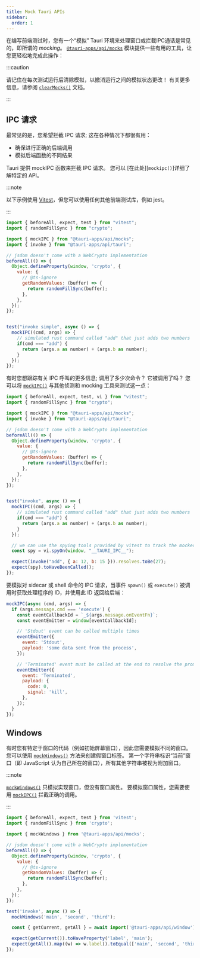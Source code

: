 ```yaml
---
title: Mock Tauri APIs
sidebar:
  order: 1
---
```


在编写前端测试时，您有一个“模拟” Tauri 环境来处理窗口或拦截IPC通话是常见的，即所谓的 _mocking_。 [`@tauri-apps/api/mocks`][] 模块提供一些有用的工具，让您更轻松地完成此操作：

:::caution

请记住在每次测试运行后清除模拟，以撤消运行之间的模拟状态更改！ 有关更多信息，请参阅 [`clearMocks()`][] 文档。

:::

## IPC 请求

最常见的是，您希望拦截 IPC 请求; 这在各种情况下都很有用：

- 确保进行正确的后端调用
- 模拟后端函数的不同结果

Tauri 提供 mockIPC 函数来拦截 IPC 请求。 您可以 [在此处][<code>mockipc()</code>]详细了解特定的 API。

:::note

以下示例使用 [Vitest][]，但您可以使用任何其他前端测试库，例如 jest。

:::

```js
import { beforeAll, expect, test } from "vitest";
import { randomFillSync } from "crypto";

import { mockIPC } from "@tauri-apps/api/mocks";
import { invoke } from "@tauri-apps/api/tauri";

// jsdom doesn't come with a WebCrypto implementation
beforeAll(() => {
  Object.defineProperty(window, 'crypto', {
    value: {
      // @ts-ignore      
      getRandomValues: (buffer) => {
        return randomFillSync(buffer);
      },
    },
  });
});


test("invoke simple", async () => {
  mockIPC((cmd, args) => {
    // simulated rust command called "add" that just adds two numbers
    if(cmd === "add") {
      return (args.a as number) + (args.b as number);
    }
  });
});
```

有时您想跟踪有关 IPC 呼叫的更多信息; 调用了多少次命令？ 它被调用了吗？ 您可以将 [`mockIPC()`][] 与其他侦测和 mocking 工具来测试这一点：

```js
import { beforeAll, expect, test, vi } from "vitest";
import { randomFillSync } from "crypto";

import { mockIPC } from "@tauri-apps/api/mocks";
import { invoke } from "@tauri-apps/api/tauri";

// jsdom doesn't come with a WebCrypto implementation
beforeAll(() => {
  Object.defineProperty(window, 'crypto', {
    value: {
      // @ts-ignore      
      getRandomValues: (buffer) => {
        return randomFillSync(buffer);
      },
    },
  });
});


test("invoke", async () => {
  mockIPC((cmd, args) => {
    // simulated rust command called "add" that just adds two numbers
    if(cmd === "add") {
      return (args.a as number) + (args.b as number);
    }
  });

  // we can use the spying tools provided by vitest to track the mocked function
  const spy = vi.spyOn(window, "__TAURI_IPC__");

  expect(invoke("add", { a: 12, b: 15 })).resolves.toBe(27);
  expect(spy).toHaveBeenCalled();
});
```

要模拟对 sidecar 或 shell 命令的 IPC 请求，当事件 `spawn()` 或 `execute()` 被调用时获取处理程序的 ID，并使用此 ID 返回给后端：

```js
mockIPC(async (cmd, args) => {
  if (args.message.cmd === 'execute') {
    const eventCallbackId = `_${args.message.onEventFn}`;
    const eventEmitter = window[eventCallbackId];

    // 'Stdout' event can be called multiple times
    eventEmitter({
      event: 'Stdout',
      payload: 'some data sent from the process',
    });

    // 'Terminated' event must be called at the end to resolve the promise
    eventEmitter({
      event: 'Terminated',
      payload: {
        code: 0,
        signal: 'kill',
      },
    });
  }
});
```

## Windows

有时您有特定于窗口的代码（例如初始屏幕窗口），因此您需要模拟不同的窗口。 您可以使用 [`mockWindows()`][] 方法来创建假窗口标签。 第一个字符串标识“当前”窗口（即 JavaScript 认为自己所在的窗口），所有其他字符串被视为附加窗口。

:::note

[`mockWindows()`][] 只模拟实现窗口，但没有窗口属性。 要模拟窗口属性，您需要使用 [`mockIPC()`][] 拦截正确的调用。

:::

```js
import { beforeAll, expect, test } from 'vitest';
import { randomFillSync } from 'crypto';

import { mockWindows } from '@tauri-apps/api/mocks';

// jsdom doesn't come with a WebCrypto implementation
beforeAll(() => {
  Object.defineProperty(window, 'crypto', {
    value: {
      // @ts-ignore      
      getRandomValues: (buffer) => {
        return randomFillSync(buffer);
      },
    },
  });
});

test('invoke', async () => {
  mockWindows('main', 'second', 'third');

  const { getCurrent, getAll } = await import('@tauri-apps/api/window');

  expect(getCurrent()).toHaveProperty('label', 'main');
  expect(getAll().map((w) => w.label)).toEqual(['main', 'second', 'third']);
});
```
<!-- TODO: Updates links to v2 -->
[`@tauri-apps/api/mocks`]: https://tauri.app/v1/api/js/mocks/
[`mockipc()`]: https://tauri.app/v1/api/js/mocks#mockipc
[`mockwindows()`]: https://tauri.app/v1/api/js/mocks#mockwindows
[`clearmocks()`]: https://tauri.app/v1/api/js/mocks#clearmocks

[vitest]: https://vitest.dev
